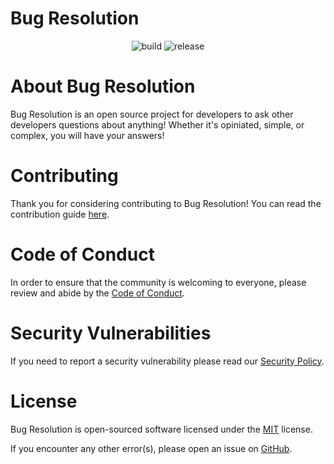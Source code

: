 # Bug Resolution

<p align="center">
    <img src="https://img.shields.io/github/actions/workflow/status/DamoFD/BugResolution/linter.yml?logo=github&branch=main&style=for-the-badge" alt="build">
    <img src="https://img.shields.io/github/v/release/DamoFD/BugResolution?include_prereleases&logo=github&color=blue&style=for-the-badge" alt="release">
</p>

# About Bug Resolution
Bug Resolution is an open source project for developers to ask other developers questions about anything! Whether it's opiniated, simple, or complex, you will have your answers!

# Contributing
Thank you for considering contributing to Bug Resolution! You can read the contribution guide [here](https://github.com/DamoFD/BugResolution/blob/main/.github/CONTRIBUTING.md).

# Code of Conduct
In order to ensure that the community is welcoming to everyone, please review and abide by the [Code of Conduct](https://github.com/DamoFD/BugResolution/blob/main/.github/CODE_OF_CONDUCT.md).

# Security Vulnerabilities
If you need to report a security vulnerability please read our [Security Policy](https://github.com/DamoFD/BugResolution/blob/main/.github/SECURITY.md).

# License
Bug Resolution is open-sourced software licensed under the [MIT](https://github.com/DamoFD/BugResolution/blob/main/LICENSE) license.

If you encounter any other error(s), please open an issue on [GitHub](https://github.com/DamoFD/BugResolution/issues/new/choose).
